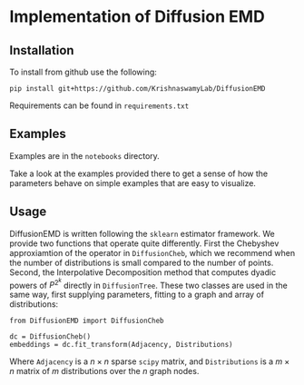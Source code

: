# Implementation of Diffusion EMD

## Installation

To install from github use the following:

```
pip install git+https://github.com/KrishnaswamyLab/DiffusionEMD
```

Requirements can be found in `requirements.txt`

## Examples

Examples are in the `notebooks` directory.

Take a look at the examples provided there to get a sense of how the parameters
behave on simple examples that are easy to visualize.

## Usage

DiffusionEMD is written following the `sklearn` estimator framework. We provide two functions that operate quite differently. First the Chebyshev approxiamtion of the operator in `DiffusionCheb`, which we recommend when the number of distributions is small compared to the number of points. Second, the Interpolative Decomposition method that computes dyadic powers of $P^{2^k}$ directly in `DiffusionTree`. These two classes are used in the same way, first supplying parameters, fitting to a graph and array of distributions:

```
from DiffusionEMD import DiffusionCheb

dc = DiffusionCheb()
embeddings = dc.fit_transform(Adjacency, Distributions)

```

Where `Adjacency` is a $n \times n$ sparse `scipy` matrix, and `Distributions` is a $m \times n$ matrix of $m$ distributions over the $n$ graph nodes.
